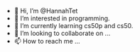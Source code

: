 - 👋 Hi, I’m @HannahTet
- 👀 I’m interested in programming.
- 🌱 I’m currently learning cs50p and cs50.
- 💞️ I’m looking to collaborate on ...
- 📫 How to reach me ...

<!---
HannahTet/HannahTet is a ✨ special ✨ repository because its `README.md` (this file) appears on your GitHub profile.
You can click the Preview link to take a look at your changes.
--->
